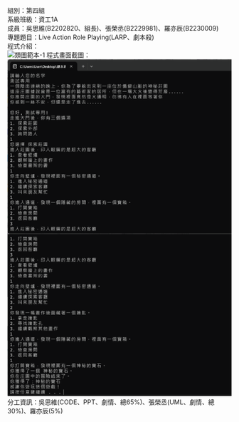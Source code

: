 組別：第四組  
系級班級：資工1A  
成員：吳思維(B2202820、組長)、張榮丞(B2229981)、羅亦辰(B2230009)  
專題題目：Live Action Role Playing(LARP、劇本殺)  
程式介紹：  
![類圖範本-1](https://github.com/watermelon6969/story/assets/164134629/a9f09fc4-2f1f-4ab8-b815-c0153d0f47e1)
程式畫面截圖：  
![image](https://github.com/watermelon6969/story/blob/master/image%20(1).png)  
分工資訊：吳思維(CODE、PPT、劇情、總65%)、張榮丞(UML、劇情、總30%)、羅亦辰(5%)  
